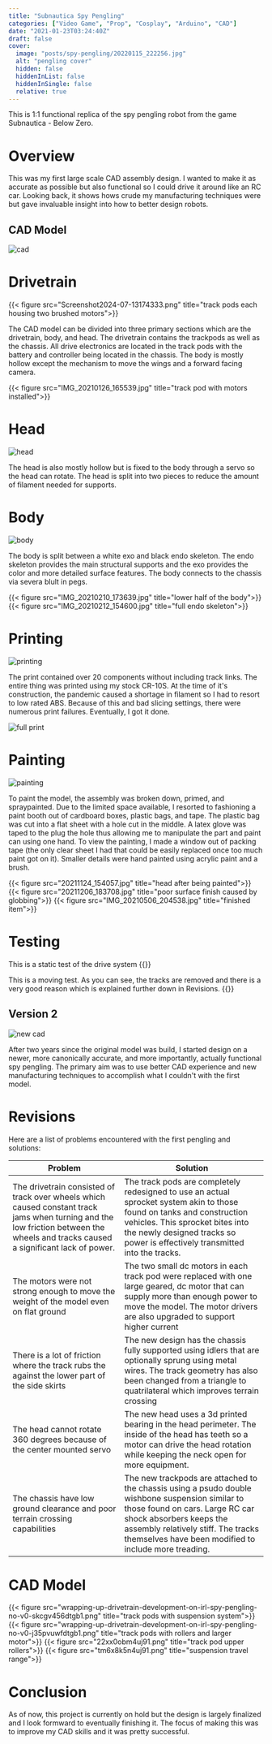 ```yaml
---
title: "Subnautica Spy Pengling"
categories: ["Video Game", "Prop", "Cosplay", "Arduino", "CAD"]
date: "2021-01-23T03:24:40Z"
draft: false
cover:
  image: "posts/spy-pengling/20220115_222256.jpg"
  alt: "pengling cover"
  hidden: false
  hiddenInList: false
  hiddenInSingle: false
  relative: true
---
```


This is 1:1 functional replica of the spy pengling robot from the game Subnautica - Below Zero.

# Overview

This was my first large scale CAD assembly design. I wanted to make it as accurate as possible but also functional so I could drive it around like an RC car. Looking back, it shows hows crude my manufacturing techniques were but gave invaluable insight into how to better design robots.

## CAD Model

![cad](Spypenglingpic1.png)

# Drivetrain


{{< figure src="Screenshot2024-07-13174333.png" title="track pods each housing two brushed motors">}}

The CAD model can be divided into three primary sections which are the drivetrain, body, and head. The drivetrain contains the trackpods as well as the chassis. All drive electronics are located in the track pods with the battery and controller being located in the chassis. The body is mostly hollow except the mechanism to move the wings and a forward facing camera. 

{{< figure src="IMG_20210126_165539.jpg" title="track pod with motors installed">}}

# Head

![head](Screenshot2024-07-13174618.png)

The head is also mostly hollow but is fixed to the body through a servo so the head can rotate. The head is split into two pieces to reduce the amount of filament needed for supports.

# Body

![body](20211206_183107.jpg)

The body is split between a white exo and black endo skeleton. The endo skeleton provides the main structural supports and the exo provides the color and more detailed surface features. The body connects to the chassis via severa blult in pegs.

{{< figure src="IMG_20210210_173639.jpg" title="lower half of the body">}}
{{< figure src="IMG_20210212_154600.jpg" title="full endo skeleton">}}

# Printing

![printing](20220116_192742.jpg)

The print contained over 20 components without including track links. The entire thing was printed using my stock CR-10S. At the time of it's construction, the pandemic caused a shortage in filament so I had to resort to low rated ABS. Because of this and bad slicing settings, there were numerous print failures. Eventually, I got it done.

![full print](IMG_20210506_204538.jpg)

# Painting

![painting](20211124_154057.jpg)

To paint the model, the assembly was broken down, primed, and spraypainted. Due to the limited space available, I resorted to fashioning a paint booth out of cardboard boxes, plastic bags, and tape. The plastic bag was cut into a flat sheet with a hole cut in the middle. A latex glove was taped to the plug the hole thus allowing me to manipulate the part and paint can using one hand. To view the painting, I made a window out of packing tape (the only clear sheet I had that could be easily replaced once too much paint got on it). Smaller details were hand painted using acrylic paint and a brush.

{{< figure src="20211124_154057.jpg" title="head after being painted">}}
{{< figure src="20211206_183708.jpg" title="poor surface finish caused by globbing">}}
{{< figure src="IMG_20210506_204538.jpg" title="finished item">}}

# Testing

This is a static test of the drive system
{{<youtube D2oQXG6yKtw>}}

This is a moving test. As you can see, the tracks are removed and there is a very good reason which is explained further down in Revisions.
{{<youtube RWawQtPXd-0>}}

## Version 2

![new cad](wrapping-up-drivetrain-development-on-irl-spy-pengling-no-v0-leh3r556dtgb1.jpg)

After two years since the original model was build, I started design on a newer, more canonically accurate, and more importantly, actually functional spy pengling. The primary aim was to use better CAD experience and new manufacturing techniques to accomplish what I couldn't with the first model.

# Revisions

Here are a list of problems encountered with the first pengling and solutions:

| Problem | Solution |
| --- | --- |
| The drivetrain consisted of track over wheels which caused constant track jams when turning and the low friction between the wheels and tracks caused a significant lack of power. | The track pods are completely redesigned to use an actual sprocket system akin to those found on tanks and construction vehicles. This sprocket bites into the newly designed tracks so power is effectively transmitted into the tracks. |
| The motors were not strong enough to move the weight of the model even on flat ground | The two small dc motors in each track pod were replaced with one large geared, dc motor that can supply more than enough power to move the model. The motor drivers are also upgraded to support higher current |
| There is a lot of friction where the track rubs the against the lower part of the side skirts | The new design has the chassis fully supported using idlers that are optionally sprung using metal wires. The track geometry has also been changed from a triangle to quatrilateral which improves terrain crossing |
| The head cannot rotate 360 degrees because of the center mounted servo | The new head uses a 3d printed bearing in the head perimeter. The inside of the head has teeth so a motor can drive the head rotation while keeping the neck open for more equipment. |
| The chassis have low ground clearance and poor terrain crossing capabilities| The new trackpods are attached to the chassis using a psudo double wishbone suspension similar to those found on cars. Large RC car shock absorbers keeps the assembly relatively stiff. The tracks themselves have been modified to include more treading. |

# CAD Model

{{< figure src="wrapping-up-drivetrain-development-on-irl-spy-pengling-no-v0-skcgv456dtgb1.png" title="track pods with suspension system">}}
{{< figure src="wrapping-up-drivetrain-development-on-irl-spy-pengling-no-v0-j35pvuwfdtgb1.png" title="track pods with rollers and larger motor">}}
{{< figure src="22xx0obm4uj91.png" title="track pod upper rollers">}}
{{< figure src="tm6x8k5n4uj91.png" title="suspension travel range">}}

# Conclusion
As of now, this project is currently on hold but the design is largely finalized and I look formward to eventually finishing it. The focus of making this was to improve my CAD skills and it was pretty successful.
